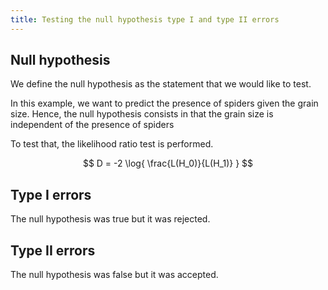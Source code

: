 ```yaml
---
title: Testing the null hypothesis type I and type II errors
---
```


## Null hypothesis

We define the null hypothesis as the statement that we would like to test.

In this example, we want to predict the presence of spiders given the grain size. Hence, the null hypothesis consists in that the grain size is independent of the presence of spiders

To test that, the likelihood ratio test is performed.

$$
D = -2 \log{ \frac{L(H_0)}{L(H_1)} }
$$


## Type I errors

The null hypothesis was true but it was rejected.

## Type II errors

The null hypothesis was false but it was accepted.
